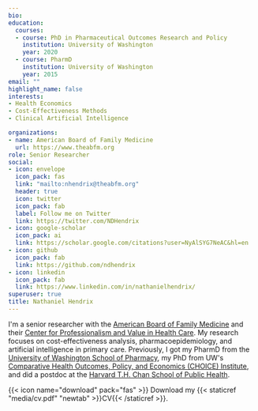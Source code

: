 ```yaml
---
bio: 
education:
  courses:
  - course: PhD in Pharmaceutical Outcomes Research and Policy
    institution: University of Washington
    year: 2020
  - course: PharmD
    institution: University of Washington
    year: 2015
email: ""
highlight_name: false
interests:
- Health Economics
- Cost-Effectiveness Methods 
- Clinical Artificial Intelligence

organizations:
- name: American Board of Family Medicine
  url: https://www.theabfm.org
role: Senior Researcher
social:
- icon: envelope
  icon_pack: fas
  link: "mailto:nhendrix@theabfm.org"
  header: true
  icon: twitter
  icon_pack: fab
  label: Follow me on Twitter
  link: https://twitter.com/NDHendrix
- icon: google-scholar
  icon_pack: ai
  link: https://scholar.google.com/citations?user=NyAlSYG7NeAC&hl=en
- icon: github
  icon_pack: fab
  link: https://github.com/ndhendrix
- icon: linkedin
  icon_pack: fab
  link: https://www.linkedin.com/in/nathanielhendrix/
superuser: true
title: Nathaniel Hendrix
---
```


I'm a senior researcher with the [American Board of Family Medicine](https://www.theabfm.org) and their [Center for Professionalism and Value in Health Care](https://professionalismandvalue.org). My research focuses on cost-effectiveness analysis, pharmacoepidemiology, and artificial intelligence in primary care. Previously, I got my PharmD from the [University of Washington School of Pharmacy](https://sop.washington.edu), my PhD from UW's [Comparative Health Outcomes, Policy, and Economics (CHOICE) Institute](https://sop.washington.edu/choice/), and did a postdoc at the [Harvard T.H. Chan School of Public Health](https://www.hsph.harvard.edu).

{{< icon name="download" pack="fas" >}} Download my {{< staticref "media/cv.pdf" "newtab" >}}CV{{< /staticref >}}.
